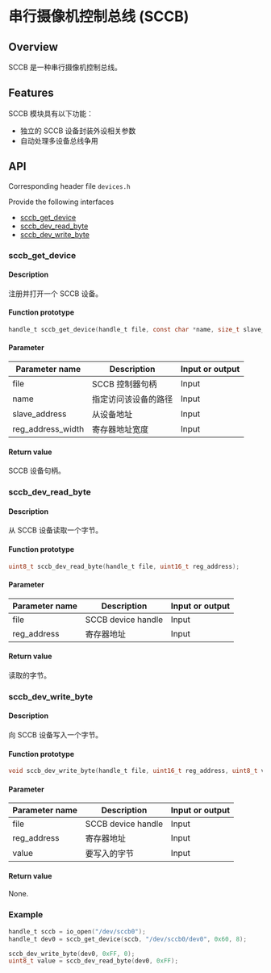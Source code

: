 # 串行摄像机控制总线 (SCCB)

## Overview

SCCB 是一种串行摄像机控制总线。

## Features

SCCB 模块具有以下功能：

- 独立的 SCCB 设备封装外设相关参数
- 自动处理多设备总线争用

## API

Corresponding header file `devices.h`

Provide the following interfaces

- [sccb\_get\_device](#sccbgetdevice)
- [sccb\_dev\_read\_byte](#sccbdevreadbyte)
- [sccb\_dev\_write\_byte](#sccbdevwritebyte)

### sccb\_get\_device

#### Description

注册并打开一个 SCCB 设备。

#### Function prototype

```c
handle_t sccb_get_device(handle_t file, const char *name, size_t slave_address, size_t reg_address_width);
```

#### Parameter

| Parameter name            |   Description             |  Input or output  |
| ------------------ | ------------------ | --------- |
| file               | SCCB 控制器句柄      | Input      |
| name               | 指定访问该设备的路径 | Input      |
| slave\_address     | 从设备地址          | Input      |
| reg_address\_width | 寄存器地址宽度      | Input      |

#### Return value

SCCB 设备句柄。

### sccb\_dev\_read\_byte

#### Description

从 SCCB 设备读取一个字节。

#### Function prototype

```c
uint8_t sccb_dev_read_byte(handle_t file, uint16_t reg_address);
```

#### Parameter

| Parameter name       |   Description         |  Input or output  |
| ------------- | -------------- | --------- |
| file          | SCCB device handle   | Input      |
| reg\_address  | 寄存器地址      | Input      |

#### Return value

读取的字节。

### sccb\_dev\_write\_byte

#### Description

向 SCCB 设备写入一个字节。

#### Function prototype

```c
void sccb_dev_write_byte(handle_t file, uint16_t reg_address, uint8_t value);
```

#### Parameter

| Parameter name          |   Description         |  Input or output  |
| ---------------- | -------------- | --------- |
| file             | SCCB device handle   | Input       |
| reg\_address     | 寄存器地址      | Input       |
| value            | 要写入的字节    | Input       |

#### Return value

None.

### Example

```c
handle_t sccb = io_open("/dev/sccb0");
handle_t dev0 = sccb_get_device(sccb, "/dev/sccb0/dev0", 0x60, 8);

sccb_dev_write_byte(dev0, 0xFF, 0);
uint8_t value = sccb_dev_read_byte(dev0, 0xFF);
```